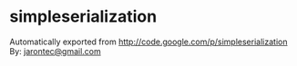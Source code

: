# simpleserialization
Automatically exported from http://code.google.com/p/simpleserialization By: jarontec@gmail.com
